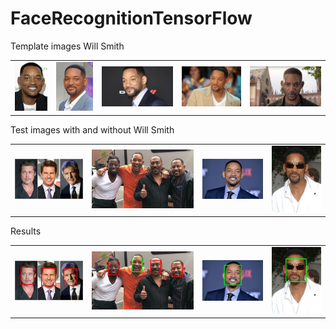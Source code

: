 # FaceRecognitionTensorFlow
Template images Will Smith
<table style="width:100%">
  <tr>
    <td><img src="./knows/will0.jpg" width=150px></td>
    <td><img src="./knows/will1.jpg" width=170px></td>
    <td><img src="./knows/will2.jpg" width=330px></td>
    <td><img src="./knows/will3.jpg" width=275px></td>
    <td><img src="./knows/will4.jpg" width=330px></td>
  </tr>
</table>
Test images with and without Will Smith
<table style="width:100%">
  <tr>
    <td><img src="./unknows/actores.jpg"></td>
    <td><img src="./unknows/will_actores.jpg"></td>
    <td><img src="./unknows/will.jpg"></td>
    <td><img src="./unknows/willgafas.jpg"></td>
  </tr>
</table>
Results
<table style="width:100%">
  <tr>
    <td><img src="./results/actores.jpg"></td>
    <td><img src="./results/will_actores.jpg"></td>
    <td><img src="./results/will.jpg"></td>
    <td><img src="./results/willgafas.jpg"></td>
  </tr>
</table>

